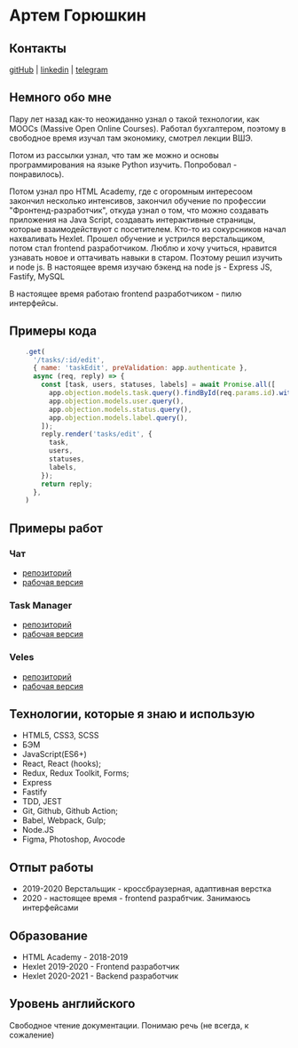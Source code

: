 # Артем Горюшкин

## Контакты

[gitHub](https://github.com/gorushkin) | [linkedin](https://www.linkedin.com/in/gorushkin/) | [telegram](http://t.me/artyomgorushkin)


## Немного обо мне

Пару лет назад как-то неожиданно узнал о такой технологии, как MOOCs (Massive Open Online Courses). Работал бухгалтером, поэтому в свободное время изучал там экономику, смотрел лекции ВШЭ.

Потом из рассылки узнал, что там же можно и основы программирования на языке Python изучить. Попробовал - понравилось).

Потом узнал про HTML Academy, где с огоромным интересоом закончил несколько интенсивов, закончил обучение по профессии "Фронтенд-разработчик", откуда узнал о том, что можно создавать приложения на Java Script, создавать интерактивные страницы, которые взаимодействуют с посетителем. Кто-то из сокурсников начал нахваливать Hexlet. Прошел обучение и устрился верстальщиком, потом стал frontend разработчиком. Люблю и хочу учиться, нравится узнавать новое и оттачивать навыки в старом. Поэтому решил изучить и node js. В настоящее время изучаю бэкенд на node js - Express JS, Fastify, MySQL

В настоящее время работаю frontend разработчиком - пилю интерфейсы.

## Примеры кода

```javascript
    .get(
      '/tasks/:id/edit',
      { name: 'taskEdit', preValidation: app.authenticate },
      async (req, reply) => {
        const [task, users, statuses, labels] = await Promise.all([
          app.objection.models.task.query().findById(req.params.id).withGraphJoined('labels'),
          app.objection.models.user.query(),
          app.objection.models.status.query(),
          app.objection.models.label.query(),
        ]);
        reply.render('tasks/edit', {
          task,
          users,
          statuses,
          labels,
        });
        return reply;
      },
    )
```

## Примеры работ
### Чат

* [репозиторий](https://github.com/gorushkin/frontend-project-lvl1)
* [рабочая версия](https://polar-thicket-77600.herokuapp.com/)

### Task Manager

* [репозиторий](https://github.com/gorushkin/taskmanager)
* [рабочая версия](https://taskmanager-gav.herokuapp.com/)

### Veles

* [репозиторий](https://github.com/gorushkin/veles)
* [рабочая версия](https://gorushkin.github.io/veles/)

## Технологии, которые я знаю и использую

* HTML5, CSS3, SCSS
* БЭМ
* JavaScript(ES6+)
* React, React (hooks);
* Redux, Redux Toolkit, Forms;
* Express
* Fastify
* TDD, JEST
* Git, Github, Github Action;
* Babel, Webpack, Gulp;
* Node.JS
* Figma, Photoshop, Avocode

## Отпыт работы

* 2019-2020 Верстальщик - кроссбраузерная, адаптивная верстка
* 2020 - настоящее время - frontend разрабтчик. Занимаюсь интерфейсами

## Образование

* HTML Academy - 2018-2019
* Hexlet 2019-2020 - Frontend разработчик
* Hexlet 2020-2021 - Backend разработчик

## Уровень английского

Свободное чтение документации. Понимаю речь (не всегда, к сожаление)
